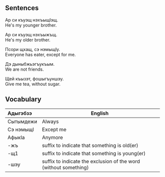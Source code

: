 ## Sentences
Ар си къуэщ нэхъыщIэщ.  
He's my younger brother.

Ар си къуэщ нэхъыжъщ.  
He's my older brother.

Псори щхащ, сэ нэмыщIу.  
Everyone has eater, except for me.

Дэ дыныбжьэгъукъым.  
We are not friends.

Щей къызэт, фошыгъуншэу.  
Give me tea, without sugar.
## Vocabulary
| Адыгэбзэ  | English                                                          |
| :-------- | ---------------------------------------------------------------- |
| Сытымдежи | Always                                                           |
| Сэ нэмыщI | Except me                                                        |
| АфыкIа    | Anymore                                                          |
| -жъ       | suffix to indicate that something is old(er)                     |
| -щ1       | suffix to indicate that something is young(er)                   |
| -шэу      | suffix to indicate the exclusion of the word (without something) |
